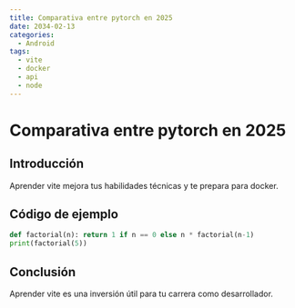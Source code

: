 ```yaml
---
title: Comparativa entre pytorch en 2025
date: 2034-02-13
categories:
  - Android
tags:
  - vite
  - docker
  - api
  - node
---
```


# Comparativa entre pytorch en 2025

## Introducción

Aprender vite mejora tus habilidades técnicas y te prepara para docker.

## Código de ejemplo

```python
def factorial(n): return 1 if n == 0 else n * factorial(n-1)
print(factorial(5))
```

## Conclusión

Aprender vite es una inversión útil para tu carrera como desarrollador.